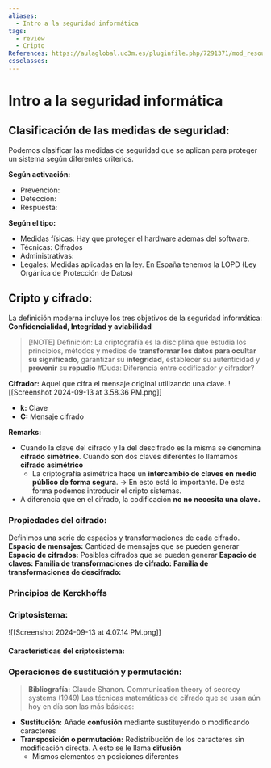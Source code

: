 ```yaml
---
aliases:
  - Intro a la seguridad informática
tags:
  - review
  - Cripto
References: https://aulaglobal.uc3m.es/pluginfile.php/7291371/mod_resource/content/1/M1_Intro_Ciber_Cifrado_2425.pdf
cssclasses:
---
```

# Intro a la seguridad informática 
## Clasificación de las medidas de seguridad: 
Podemos clasificar las medidas de seguridad que se aplican para proteger un sistema según diferentes criterios. 

**Según activación:**
+ Prevención: 
+ Detección:
+ Respuesta:

**Según el tipo:**
+ Medidas físicas: Hay que proteger el hardware ademas del software. 
+ Técnicas: Cifrados
+ Administrativas: 
+ Legales: Medidas aplicadas en la ley. En España tenemos la LOPD (Ley Orgánica de Protección de Datos)
## Cripto y cifrado: 
La definición moderna incluye los tres objetivos de la seguridad informática: **Confidencialidad, Integridad y aviabilidad**

> [!NOTE] Definición:
> La criptografía es la disciplina que estudia los principios, métodos y medios de **transformar los datos para ocultar su significado**, garantizar su **integridad**, establecer su autenticidad y **prevenir** su **repudio** 
#Duda: Diferencia entre codificador y cifrador?

**Cifrador:** Aquel que cifra el mensaje original utilizando una clave.
![[Screenshot 2024-09-13 at 3.58.36 PM.png]]
+ **k:** Clave
+ **C:** Mensaje cifrado

**Remarks:**
+ Cuando la clave del cifrado y la del descifrado es la misma se denomina **cifrado simétrico**. Cuando son dos claves diferentes lo llamamos **cifrado asimétrico**
	+ La criptografía asimétrica hace un **intercambio de claves en medio público de forma segura**. → En esto está lo importante. 
	  De esta forma podemos introducir el cripto sistemas.
+ A diferencia que en el cifrado, la codificación **no no necesita una clave.**

### Propiedades del cifrado: 
Definimos una serie de espacios y transformaciones de cada cifrado. 
**Espacio de mensajes:** Cantidad de mensajes que se pueden generar
**Espacio de cifrados:** Posibles cifrados que se pueden generar
**Espacio de claves:**
**Familia de transformaciones de cifrado:**
**Familia de transformaciones de descifrado:**

### Principios de Kerckhoffs

### Criptosistema:
![[Screenshot 2024-09-13 at 4.07.14 PM.png]]
#### Características del criptosistema:

### Operaciones de sustitución y permutación: 
> **Bibliografía:** Claude Shanon. Communication theory of secrecy systems (1949)
Las técnicas matemáticas de cifrado que se usan aún hoy en día son las más básicas: 
+ **Sustitución:** Añade **confusión** mediante sustituyendo o modificando caracteres
+ **Transposición o permutación:** Redistribución de los caracteres sin modificación directa. A esto se le llama **difusión**
	+ Mismos elementos en posiciones diferentes
